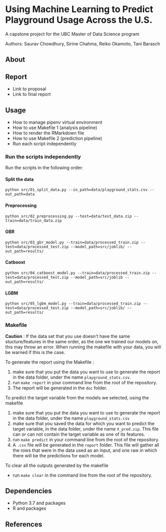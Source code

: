 # Using Machine Learning to Predict Playground Usage Across the U.S.

A capstone project for the UBC Master of Data Science program

Authors: Saurav Chowdhury, Sirine Chahma, Reiko Okamoto, Tani Barasch

## About

## Report
- Link to proposal
- Link to final report

## Usage
- How to manage pipenv virtual environment
- How to use Makefile 1 (analysis pipeline)
- How to render the RMarkdown file
- How to use Makefile 2 (prediction pipeline)
- Run each script independently

### Run the scripts independently 

Run the scripts in the following order: 

#### Split the data
`python src/01_split_data.py --in_path=data/playground_stats.csv --out_path=data`

#### Preprocessing
`python src/02_preprocessing.py --test=data/test_data.zip --train=data/train_data.zip`

#### GBR
`python src/03_gbr_model.py --train=data/processed_train.zip --test=data/processed_test.zip --model_path=src/joblib/ --out_path=results/`

#### Catboost
`python src/04_catboost_model.py --train=data/processed_train.zip --test=data/processed_test.zip --model_path=src/joblib --out_path=results/`

#### LGBM
`python src/05_lgbm_model.py --train=data/processed_train.zip --test=data/processed_test.zip --model_path=src/joblib/ --out_path=results/`

### Makefile

**Caution** : If the data set that you use doesn't have the same stucture/features in the same order, as the one we trained our models on, this may throw an error. When running the makefile with your data, you will be warned if this is the case. 

To generate the report using the Makefile : 
1. make sure that you put the data you want to use to generate the report in the data folder, under the name `playground_stats.csv`. 
2. run `make report` in your command line from the root of the repository.
3. The report will be generated in the `doc` folder.

To predict the target variable from the models we selected, using the makefile
1. make sure that you put the data you want to use to generate the report in the data folder, under the name `playground_stats.csv`
2. make sure that you saved the data for which you want to predict the target variable, in the data folder, under the name `X_pred.zip`. This file can or can not contain the target variable as one of its features.
3. run `make predict` in your command line from the root of the repository.
4. A `.csv` file will be generated in the `report` folder. This file will gather all the rows that were in the data used as an input, and one raw in which there will be the predictions for each model.

To clear all the outputs generated by the makefile
- run `make clear` in the command line from the root of the repository.


## Dependencies
- Python 3.7 and packages
- R and packages

## References

